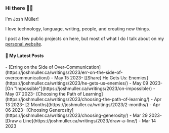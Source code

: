 ### Hi there 👋🏻

I'm Josh Müller!

I love technology, language, writing, people, and creating new things.

I post a few public projects on here, but most of what I do I talk about on my [personal website](https://joshmuller.ca).




#### 📝 My Latest Posts

<!-- BLOG-POST-LIST:START -->- [Erring on the Side of Over-Communication](https://joshmuller.ca/writings/2023/err-on-the-side-of-overcommunication/) - May 15 2023- [[Share] He Gets Us: Enemies](https://joshmuller.ca/writings/2023/he-gets-us-enemies/) - May 09 2023- [On &quot;Impossible&quot;](https://joshmuller.ca/writings/2023/on-impossible/) - May 07 2023- [Choosing the Path of Learning](https://joshmuller.ca/writings/2023/choosing-the-path-of-learning/) - Apr 13 2023- [2 Months](https://joshmuller.ca/writings/2023/2-months/) - Apr 06 2023- [Choosing Generosity](https://joshmuller.ca/writings/2023/choosing-generosity/) - Mar 29 2023- [Draw a Line](https://joshmuller.ca/writings/2023/draw-a-line/) - Mar 14 2023<!-- BLOG-POST-LIST:END -->



<!--
**theJoshMuller/theJoshMuller** is a ✨ _special_ ✨ repository because its `README.md` (this file) appears on your GitHub profile.

Here are some ideas to get you started:

- 🔭 I’m currently working on ...
- 🌱 I’m currently learning ...
- 👯 I’m looking to collaborate on ...
- 🤔 I’m looking for help with ...
- 💬 Ask me about ...
- 📫 How to reach me: ...
- 😄 Pronouns: ...
- ⚡ Fun fact: ...
-->
